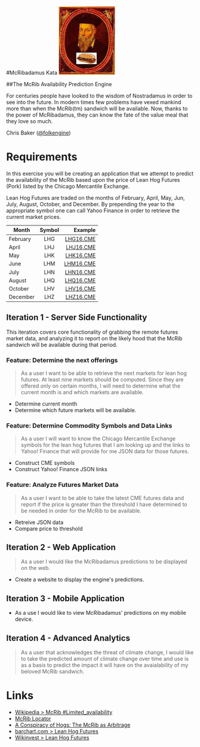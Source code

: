 #McRibadamus Kata
![McRibadamus](mcribadamus.jpg)

##The McRib Availability Prediction Engine

For centuries people have looked to the wisdom of Nostradamus in order to see into the future. In modern times few problems have vexed mankind more than when the McRib(tm) sandwich will be available. Now, thanks to the power of McRibadamus, they can know the fate of the value meal that they love so much. 

Chris Baker ([@folkengine](https://twitter.com/folkengine))

# Requirements

In this exercise you will be creating an application that we attempt to predict the availability of the McRib based upon the price of Lean Hog Futures (Pork) listed by the Chicago Mercantile Exchange.

Lean Hog Futures are traded on the months of February, April, May, Jun, July, August, October, and December. By prepending the year to the appropriate symbol one can call Yahoo Finance in order to retrieve the current market prices.


| Month         | Symbol        | Example   |
| ------------- |:-------------:| ---------:|
| February      | LHG           | [LHG16.CME](http://finance.yahoo.com/webservice/v1/symbols/LHG16.CME/quote?format=json&view=detail) |
| April         | LHJ           | [LHJ16.CME](http://finance.yahoo.com/webservice/v1/symbols/LHJ16.CME/quote?format=json&view=detail) |
| May           | LHK           | [LHK16.CME](http://finance.yahoo.com/webservice/v1/symbols/LHK16.CME/quote?format=json&view=detail) |
| June          | LHM           | [LHM16.CME](http://finance.yahoo.com/webservice/v1/symbols/LHM16.CME/quote?format=json&view=detail) |
| July          | LHN           | [LHN16.CME](http://finance.yahoo.com/webservice/v1/symbols/LHN16.CME/quote?format=json&view=detail) |
| August        | LHQ           | [LHQ16.CME](http://finance.yahoo.com/webservice/v1/symbols/LHQ16.CME/quote?format=json&view=detail) |
| October       | LHV           | [LHV16.CME](http://finance.yahoo.com/webservice/v1/symbols/LHV16.CME/quote?format=json&view=detail) |
| December      | LHZ           | [LHZ16.CME](http://finance.yahoo.com/webservice/v1/symbols/LHZ16.CME/quote?format=json&view=detail) |

## Iteration 1 - Server Side Functionality

This iteration covers core functionality of grabbing the remote futures market data, and analyzing it to report on the likely hood that the McRib sandwich will be available during that period.

### Feature: Determine the next offerings

> As a user I want to be able to retrieve the next markets for lean hog futures. At least nine markets should be computed. Since they are offered only on certain months, I will need to determine what the current month is and which markets are available.

- Determine current month
- Determine which future markets will be available.

### Feature: Determine Commodity Symbols and Data Links

> As a user I will want to know the Chicago Mercantile Exchange symbols for the lean hog futures that I am looking up and the links to Yahoo! Finance that will provide for me JSON data for those futures. 

- Construct CME symbols
- Construct Yahoo! Finance JSON links

### Feature: Analyze Futures Market Data

> As a user I want to be able to take the latest CME futures data and report if the price is greater than the threshold I have determined to be needed in order for the McRib to be available.

- Retreive JSON data
- Compare price to threshold

## Iteration 2 - Web Application

> As a user I would like the McRibadamus predictions to be displayed on the web.

- Create a website to display the engine's predictions.

## Iteration 3 - Mobile Application

- As a use I would like to view McRibadamus' predictions on my mobile device. 

## Iteration 4 - Advanced Analytics

> As a user that acknowledges the threat of climate change, I would like to take the predicted amount of climate change over time and use is as a basis to predict the impact it will have on the avaialability of my beloved McRib sandwich.


Links
=====

* [Wikipedia > McRib #Limited_availability](https://en.wikipedia.org/wiki/McRib#Limited_availability)
* [McRib Locator](http://mcriblocator.com/map.html)
* [A Conspiracy of Hogs: The McRib as Arbitrage](http://www.theawl.com/2011/11/a-conspiracy-of-hogs-the-mcrib-as-arbitrage) 
* [barchart.com > Lean Hog Futures](http://www.barchart.com/commodityfutures/Lean_Hogs_Futures/HE?search=HE*)
* [Wikinvest > Lean Hog Futures](http://www.wikinvest.com/futures/Lean_Hogs_Futures)
